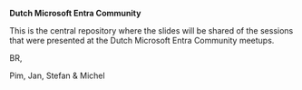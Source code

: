 **Dutch Microsoft Entra Community**

This is the central repository where the slides will be shared of the sessions that were presented at the Dutch Microsoft Entra Community meetups.

BR,

Pim, Jan, Stefan & Michel
